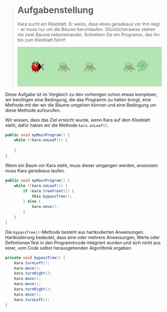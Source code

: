 > # Aufgabenstellung
>
> Kara sucht ein Kleeblatt.
> Er weiss, dass eines geradeaus vor ihm liegt - er muss nur um die Bäume herumlaufen.
> Glücklicherweise stehen nie zwei Bäume nebeneinander. 
> Schreiben Sie ein Programm, das ihn bis zum Kleeblatt führt!
>
> ![Bild](./img/UmBaumHerum.png)

Diese Aufgabe ist im Vergleich zu den vorherigen schon etwas komplexer, wir benötigen eine Bedingung, die das Programm zu halten bringt, eine Methode mit der wir die Bäume umgehen können und eine Bedingung um diese Methode aufzurufen.

Wir wissen, dass das Ziel erreicht wurde, wenn Kara auf dem Kleeblatt steht, dafür haben wir die Methode `kara.onLeaf()`.

```Java
public void myMainProgram() {  
    while (!kara.onLeaf()) {  
          
    }  
}
```

Wenn ein Baum vor Kara steht, muss dieser umgangen werden, ansonsten muss Kara geradeaus laufen.

```Java
public void myMainProgram() {  
    while (!kara.onLeaf()) {  
        if (kara.treeFront()) {  
            this.bypassTree();  
        } else {  
            kara.move();  
        }  
    }  
}
```

Die `bypassTree()`-Methode besteht aus hartkodierten Anweisungen. Hartkodierung bedeutet, dass eine oder mehrere Anweisungen, Werte oder Definitionen fest in den Programmcode integriert wurden und sich nicht aus einer, vom Code selbst herausgehenden Algorithmik ergeben.

```Java
private void bypassTree() {  
    kara.turnLeft();  
    kara.move();  
    kara.turnRight();  
    kara.move();  
    kara.move();  
    kara.turnRight();  
    kara.move();  
    kara.turnLeft();  
}
```

